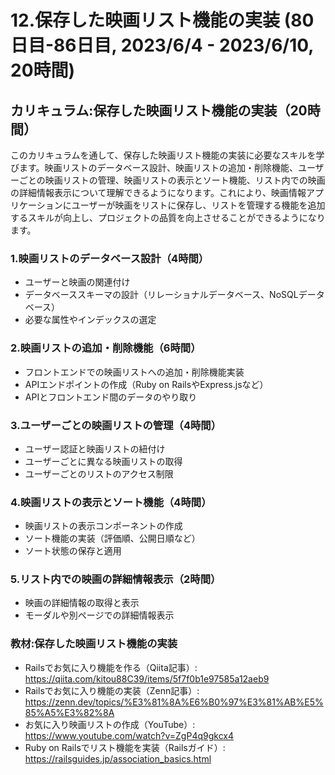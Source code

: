 # 12.保存した映画リスト機能の実装 (80日目-86日目, 2023/6/4 - 2023/6/10, 20時間)


## カリキュラム:保存した映画リスト機能の実装（20時間）
このカリキュラムを通して、保存した映画リスト機能の実装に必要なスキルを学びます。映画リストのデータベース設計、映画リストの追加・削除機能、ユーザーごとの映画リストの管理、映画リストの表示とソート機能、リスト内での映画の詳細情報表示について理解できるようになります。これにより、映画情報アプリケーションにユーザーが映画をリストに保存し、リストを管理する機能を追加するスキルが向上し、プロジェクトの品質を向上させることができるようになります。
### 1.映画リストのデータベース設計（4時間）
- ユーザーと映画の関連付け
- データベーススキーマの設計（リレーショナルデータベース、NoSQLデータベース）
- 必要な属性やインデックスの選定
### 2.映画リストの追加・削除機能（6時間）
- フロントエンドでの映画リストへの追加・削除機能実装
- APIエンドポイントの作成（Ruby on RailsやExpress.jsなど）
- APIとフロントエンド間のデータのやり取り
### 3.ユーザーごとの映画リストの管理（4時間）
- ユーザー認証と映画リストの紐付け
- ユーザーごとに異なる映画リストの取得
- ユーザーごとのリストのアクセス制限
### 4.映画リストの表示とソート機能（4時間）
- 映画リストの表示コンポーネントの作成
- ソート機能の実装（評価順、公開日順など）
- ソート状態の保存と適用
### 5.リスト内での映画の詳細情報表示（2時間）
- 映画の詳細情報の取得と表示
- モーダルや別ページでの詳細情報表示


### 教材:保存した映画リスト機能の実装
- Railsでお気に入り機能を作る（Qiita記事）: https://qiita.com/kitou88C39/items/5f7f0b1e97585a12aeb9
- Railsでお気に入り機能の実装（Zenn記事）: https://zenn.dev/topics/%E3%81%8A%E6%B0%97%E3%81%AB%E5%85%A5%E3%82%8A
- お気に入り映画リストの作成（YouTube）: https://www.youtube.com/watch?v=ZgP4q9gkcx4
- Ruby on Railsでリスト機能を実装（Railsガイド）: https://railsguides.jp/association_basics.html